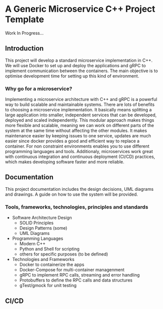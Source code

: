 # A Generic Microservice C++ Project Template 

Work In Progress...

## Introduction
This project will develop a standard microservice implementation in C++. We will use Docker to set up and deploy the applications and gRPC to implement communication between the containers. The main objective is to optimise development time for setting up this kind of environment.

### Why go for a microservice?
Implementing a microservice architecture with C++ and gRPC is a powerful way to build scalable and maintainable systems.
There are lots of benefits to choosing a microservice implementation. It basically means splitting a large application into smaller, independent services that can be developed, deployed and scaled independently. This modular approach makes things more flexible and scalable, meaning we can work on different parts of the system at the same time without affecting the other modules. 
It makes maintenance easier by keeping issues to one service, updates are much easier since docker provides a good and efficient way to replace a container. For non constraint environments enables you to use different programming languages and tools.
Additionaly, microservices work great with continuous integration and continuous deployment (CI/CD) practices, which makes developing software faster and more reliable.

### 
  

## Documentation
This project documentation includes the design decisions, UML diagrams and drawings.
A guide on how to use the system will be provided.

### Tools, frameworks, technologies, principles and standards
- Software Architecture Design
  - SOLID Principles
  - Design Patterns (some)
  - UML Diagrams
- Programming Languages
  - Modern C++
  - Python and Shell for scripting
  - others for specific purposes (to be defined)
- Technologies and Frameworks
  - Docker to containerize the apps
  - Docker-Compose for multi-container managenment
  - gRPC to implement RPC calls, streaming and error handling
  - Protobuffers to define the RPC calls and data structures
  - gTest/gmock for unit testing
## CI/CD
